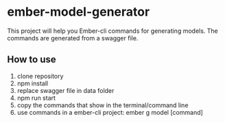 # ember-model-generator
This project will help you Ember-cli commands for generating models. The commands are generated from a swagger file.

## How to use
1. clone repository
2. npm install
3. replace swagger file in data folder
4. npm run start
5. copy the commands that show in the terminal/command line
6. use commands in a ember-cli project: ember g model [command]
